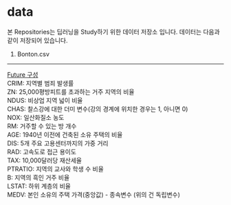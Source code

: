 # data
본 Repositories는 딥러닝을 Study하기 위한 데이터 저장소 입니다.
데이터는 다음과 같이 저장되어 있습니다.

1. Bonton.csv
---
<U>Future 구성</U>  
CRIM: 지역별 범죄 발생률  
ZN: 25,000평방피트를 초과하는 거주 지역의 비율  
NDUS: 비상업 지역 넓이 비율  
CHAS: 찰스강에 대한 더미 변수(강의 경계에 위치한 경우는 1, 아니면 0)  
NOX: 일산화질소 농도  
RM: 거주할 수 있는 방 개수  
AGE: 1940년 이전에 건축된 소유 주택의 비율  
DIS: 5개 주요 고용센터까지의 가중 거리  
RAD: 고속도로 접근 용이도  
TAX: 10,000달러당 재산세율  
PTRATIO: 지역의 교사와 학생 수 비율  
B: 지역의 흑인 거주 비율  
LSTAT: 하위 계층의 비율  
MEDV: 본인 소유의 주택 가격(중앙값) - 종속변수 (위의 건 독립변수)  
  
